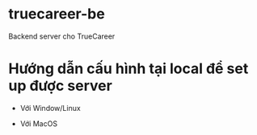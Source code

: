 # truecareer-be
Backend server cho TrueCareer

# Hướng dẫn cấu hình tại local để set up được server 

- Với Window/Linux


- Với MacOS
